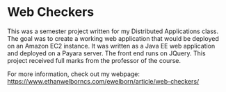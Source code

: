 # Web Checkers

This was a semester project written for my Distributed Applications class. The goal was to create a working web application that would be deployed on an Amazon EC2 instance. It was written as a Java EE web application and deployed on a Payara server. The front end runs on JQuery. This project received full marks from the professor of the course.

For more information, check out my webpage: https://www.ethanwelborncs.com/ewelborn/article/web-checkers/
